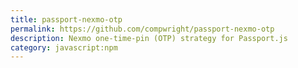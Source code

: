 ```yaml
---
title: passport-nexmo-otp
permalink: https://github.com/compwright/passport-nexmo-otp
description: Nexmo one-time-pin (OTP) strategy for Passport.js
category: javascript:npm
---
```

